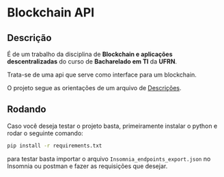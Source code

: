 # Blockchain API
## Descrição
É de um trabalho da disciplina de **Blockchain e aplicações descentralizadas** do curso de **Bacharelado em TI** da **UFRN**.

Trata-se de uma api que serve como interface para um blockchain.

O projeto segue as orientações de um arquivo de [Descrições](/descri%C3%A7%C3%A3o.md). 


## Rodando
Caso você deseja testar o projeto basta, primeiramente instalar o python e rodar o seguinte comando:

```bash
pip install -r requirements.txt
```

para testar basta importar o arquivo `Insomnia_endpoints_export.json` no Insomnia ou postman e fazer as requisições que desejar.